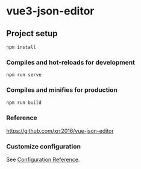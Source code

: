 # vue3-json-editor

## Project setup
```
npm install
```

### Compiles and hot-reloads for development
```
npm run serve
```

### Compiles and minifies for production
```
npm run build
```

### Reference

https://github.com/xrr2016/vue-json-editor

### Customize configuration
See [Configuration Reference](https://cli.vuejs.org/config/).
